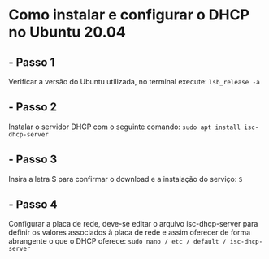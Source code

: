 # Como instalar e configurar o DHCP no Ubuntu 20.04
## - Passo 1
Verificar a versão do Ubuntu utilizada, no terminal execute:
`lsb_release -a`
## - Passo 2
Instalar o servidor DHCP com o seguinte comando:
`sudo apt install isc-dhcp-server`
## - Passo 3
Insira a letra S para confirmar o download e a instalação do serviço:
`S`
## - Passo 4
Configurar a placa de rede, deve-se editar o arquivo isc-dhcp-server para definir os valores associados à placa de rede e assim oferecer de forma abrangente o que o DHCP oferece:
`sudo nano / etc / default / isc-dhcp-server`
